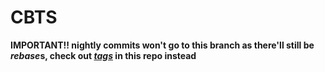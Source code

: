 











# CBTS

__IMPORTANT!! nightly commits won't go to this branch as there'll still be *rebase*s, check out [*tags*](https://github.com/irfanstract/cherryby-dev-js/tags) in this repo instead__



























